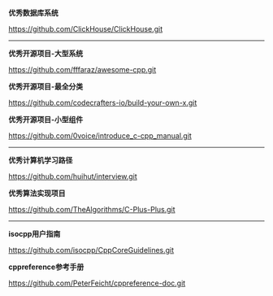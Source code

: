 **优秀数据库系统**

https://github.com/ClickHouse/ClickHouse.git

---

**优秀开源项目-大型系统**

https://github.com/fffaraz/awesome-cpp.git

**优秀开源项目-最全分类**

https://github.com/codecrafters-io/build-your-own-x.git

**优秀开源项目-小型组件**

https://github.com/0voice/introduce_c-cpp_manual.git

---

**优秀计算机学习路径**

https://github.com/huihut/interview.git

**优秀算法实现项目**

https://github.com/TheAlgorithms/C-Plus-Plus.git

---

**isocpp用户指南**

https://github.com/isocpp/CppCoreGuidelines.git

**cppreference参考手册**

https://github.com/PeterFeicht/cppreference-doc.git